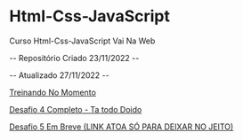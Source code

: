 # Html-Css-JavaScript
 Curso Html-Css-JavaScript Vai Na Web

 -- Repositório Criado 23/11/2022 -- 

 -- Atualizado 27/11/2022 --

  <a href="https://gustavos4ntos.github.io/Html-Css-JavaScript/Treinos/Seletores-Propriedades">Treinando No Momento</a>

  <a href="https://gustavos4ntos.github.io/Html-Css-JavaScript/Desafios/beat"> Desafio 4 Completo - Ta todo Doido</a>

  <a href="https://gustavos4ntos.github.io/Html-Css-JavaScript/Treinos/Agencia-Fake"> Desafio 5 Em Breve (LINK ATOA SÓ PARA DEIXAR NO JEITO)</a>

  

  
